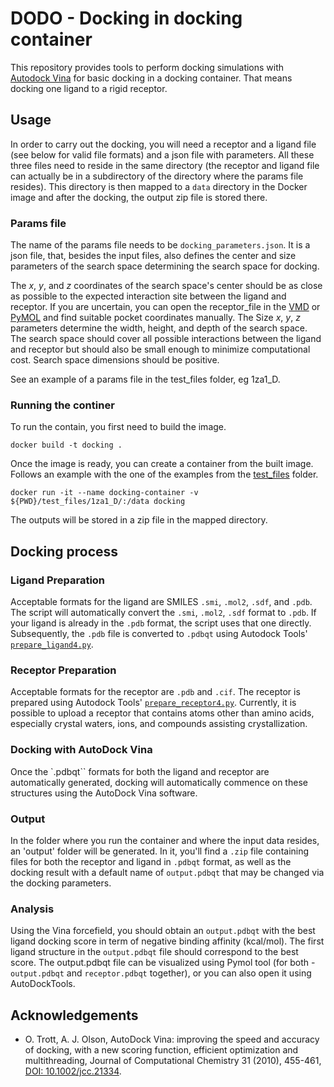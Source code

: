 # DODO - Docking in docking container

This repository provides tools to perform docking simulations with [Autodock Vina](https://vina.scripps.edu/) for basic docking in a docking container. That means docking one ligand to a rigid receptor.

## Usage

In order to carry out the docking, you will need a receptor and a ligand file (see below for valid file formats) and a json file with parameters. All these three files need to reside in the same directory (the receptor and ligand file can actually be in a subdirectory of the directory where the params file resides). This directory is then mapped to a `data` directory in the Docker image and after the docking, the output zip file is stored there.

### Params file

The name of the params file needs to be `docking_parameters.json`. It is a json file, that, besides the input files, also defines the center and size parameters of the search space determining the search space for docking. 

The _x_, _y_, and _z_ coordinates of the search space's center  should be as close as possible to the expected interaction site between the ligand and receptor. If you are uncertain, you can open the receptor_file in the [VMD](https://www.ks.uiuc.edu/Research/vmd/) or [PyMOL](https://pymol.org/2/) and find suitable pocket coordinates manually. The Size _x_, _y_, _z_ parameters determine the width, height, and depth of the search space. The search space should cover all possible interactions between the ligand and receptor but should also be small enough to minimize computational cost. Search space dimensions should be positive. 

See an example of a params file in the test_files folder, eg 1za1_D.

### Running the continer 

To run the contain, you first need to build the image.

```console
docker build -t docking .
```

Once the image is ready, you can create a container from the built image. Follows an example with the one of the examples from the [test_files](test_files) folder.

```console
docker run -it --name docking-container -v ${PWD}/test_files/1za1_D/:/data docking
```

The outputs will be stored in a zip file in the mapped directory.

## Docking process

### Ligand Preparation

Acceptable formats for the ligand are SMILES `.smi`, `.mol2`, `.sdf`, and `.pdb`. The script will automatically convert the `.smi`, `.mol2`, `.sdf` format to `.pdb`. If your ligand is already in the `.pdb` format, the script uses that one directly. Subsequently, the `.pdb` file is converted to `.pdbqt` using Autodock Tools' [`prepare_ligand4.py`](https://github.com/sahrendt0/Scripts/blob/master/docking_scripts/prepare_ligand4.py).

### Receptor Preparation

Acceptable formats for the receptor are `.pdb` and `.cif`. The receptor is prepared using Autodock Tools' [`prepare_receptor4.py`](https://github.com/sahrendt0/Scripts/blob/master/docking_scripts/prepare_receptor4.py). Currently, it is possible to upload a receptor that contains atoms other than amino acids, especially crystal waters, ions, and compounds assisting crystallization.

### Docking with AutoDock Vina

Once the `.pdbqt`` formats for both the ligand and receptor are automatically generated, docking will automatically commence on these structures using the  AutoDock Vina software.

### Output

In the folder where you run the container and where the input data resides, an 'output' folder will be generated. In it, you'll find a `.zip` file containing files for both the receptor and ligand in `.pdbqt` format, as well as the docking result with a default name of `output.pdbqt` that may be changed via the docking parameters.

### Analysis

Using the Vina forcefield, you should obtain an `output.pdbqt` with the best ligand docking score in term of negative binding affinity (kcal/mol). The first ligand structure in the `output.pdbqt` file should correspond to the best score. The output.pdbqt file can be visualized using Pymol tool (for both - `output.pdbqt` and `receptor.pdbqt` together), or you can also open it using AutoDockTools.

## Acknowledgements

- O. Trott, A. J. Olson, AutoDock Vina: improving the speed and accuracy of docking, with a new scoring function, efficient optimization and multithreading, Journal of Computational Chemistry 31 (2010), 455-461, [DOI: 10.1002/jcc.21334](https://doi.org/10.1002/jcc.21334).
